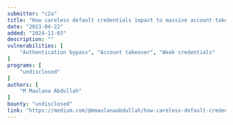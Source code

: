 ```yaml
---
submitter: "c2a"
title: "How careless default credentials impact to massive account takeover"
date: "2023-04-22"
added: "2024-11-03"
description: ""
vulnerabilities: [
    "Authentication bypass", "Account takeover", "Weak credentials"
]
programs: [
    "undisclosed"
]
authors: [
    "M Maulana Abdullah"
]
bounty: "undisclosed"
link: "https://medium.com/@mmaulanaabdullah/how-careless-default-credentials-impact-to-massive-account-takeover-be6bfc85119a"
---
```




